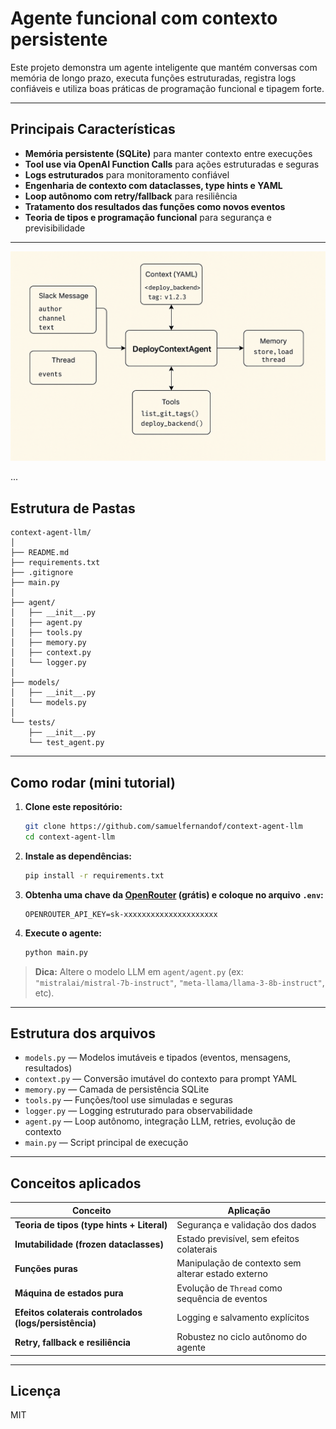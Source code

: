 # Agente funcional com contexto persistente

Este projeto demonstra um agente inteligente que mantém conversas com memória de longo prazo, executa funções estruturadas, registra logs confiáveis e utiliza boas práticas de programação funcional e tipagem forte.

---

## Principais Características

- **Memória persistente (SQLite)** para manter contexto entre execuções
- **Tool use via OpenAI Function Calls** para ações estruturadas e seguras
- **Logs estruturados** para monitoramento confiável
- **Engenharia de contexto com dataclasses, type hints e YAML**
- **Loop autônomo com retry/fallback** para resiliência
- **Tratamento dos resultados das funções como novos eventos**
- **Teoria de tipos e programação funcional** para segurança e previsibilidade

---

![Arquitetura](images/ChatGPT%20Image%2022%20de%20jul.%20de%202025%2C%2008_14_22.png)

...

## Estrutura de Pastas

```
context-agent-llm/
│
├── README.md
├── requirements.txt
├── .gitignore
├── main.py
│
├── agent/
│   ├── __init__.py
│   ├── agent.py
│   ├── tools.py
│   ├── memory.py
│   ├── context.py
│   └── logger.py
│
├── models/
│   ├── __init__.py
│   └── models.py
│
└── tests/
    ├── __init__.py
    └── test_agent.py
```

---

## Como rodar (mini tutorial)

1. **Clone este repositório:**
    ```bash
    git clone https://github.com/samuelfernandof/context-agent-llm
    cd context-agent-llm
    ```

2. **Instale as dependências:**
    ```bash
    pip install -r requirements.txt
    ```

3. **Obtenha uma chave da [OpenRouter](https://openrouter.ai/) (grátis) e coloque no arquivo `.env`:**
    ```
    OPENROUTER_API_KEY=sk-xxxxxxxxxxxxxxxxxxxxx
    ```

4. **Execute o agente:**
    ```bash
    python main.py
    ```

> **Dica:** Altere o modelo LLM em `agent/agent.py` (ex: `"mistralai/mistral-7b-instruct"`, `"meta-llama/llama-3-8b-instruct"`, etc).

---

## Estrutura dos arquivos

- `models.py` — Modelos imutáveis e tipados (eventos, mensagens, resultados)
- `context.py` — Conversão imutável do contexto para prompt YAML
- `memory.py` — Camada de persistência SQLite
- `tools.py` — Funções/tool use simuladas e seguras
- `logger.py` — Logging estruturado para observabilidade
- `agent.py` — Loop autônomo, integração LLM, retries, evolução de contexto
- `main.py` — Script principal de execução

---

## Conceitos aplicados

| Conceito                                                 | Aplicação                                                                                        |
| -------------------------------------------------------- | ------------------------------------------------------------------------------------------------ |
| **Teoria de tipos (type hints + Literal)**               | Segurança e validação dos dados                                                                  |
| **Imutabilidade (frozen dataclasses)**                   | Estado previsível, sem efeitos colaterais                                                        |
| **Funções puras**                                        | Manipulação de contexto sem alterar estado externo                                               |
| **Máquina de estados pura**                              | Evolução de `Thread` como sequência de eventos                                                   |
| **Efeitos colaterais controlados (logs/persistência)**   | Logging e salvamento explícitos                                                                  |
| **Retry, fallback e resiliência**                        | Robustez no ciclo autônomo do agente                                                             |

---

## Licença

MIT
